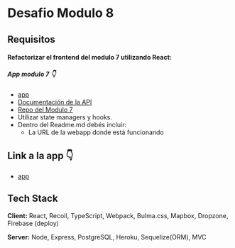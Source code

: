 # Desafio Modulo 8

## Requisitos

#### Refactorizar el frontend del modulo 7 utilizando React:
##### App modulo 7 👇
* [app](https://mascotas-perdidaas.herokuapp.com/)
* [Documentación de la API](https://documenter.getpostman.com/view/17908890/UVJhCuM5)
* [Repo del Modulo 7](https://github.com/WASD6570/apx-m7)
* Utilizar state managers y hooks.
* Dentro del Readme.md debés incluir:
    - La URL de la webapp donde está funcionando

## Link a la app 👇
* [app](https://reporta-tu-mascotav2.web.app/)
## Tech Stack

**Client:** React, Recoil, TypeScript, Webpack, Bulma.css, Mapbox, Dropzone, Firebase (deploy)

**Server:** Node, Express, PostgreSQL, Heroku, Sequelize(ORM), MVC

